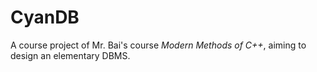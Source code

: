 # CyanDB
A course project of Mr. Bai's course *Modern Methods of C++*, aiming to design an elementary DBMS.

